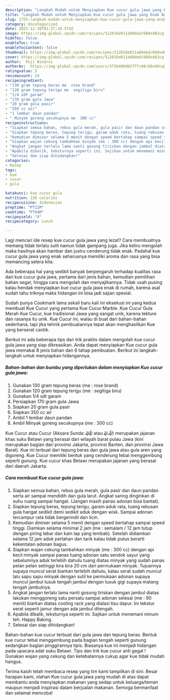```yaml
---
description: "Langkah Mudah untuk Menyiapkan Kue cucur gula jawa yang Enak Banget"
title: "Langkah Mudah untuk Menyiapkan Kue cucur gula jawa yang Enak Banget"
slug: 1755-langkah-mudah-untuk-menyiapkan-kue-cucur-gula-jawa-yang-enak-banget
category: Uncategorized
date: 2021-12-30T01:57:34.574Z
image: https://img-global.cpcdn.com/recipes/512016e011a88ded/680x482cq70/kue-cucur-gula-jawa-foto-resep-utama.jpg
hideToc: false
enableToc: true
enableTocContent: false
thumbnail: https://img-global.cpcdn.com/recipes/512016e011a88ded/680x482cq70/kue-cucur-gula-jawa-foto-resep-utama.jpg
cover: https://img-global.cpcdn.com/recipes/512016e011a88ded/680x482cq70/kue-cucur-gula-jawa-foto-resep-utama.jpg
author:  Puji Winarni
authorAv:  https://img-global.cpcdn.com/users/3f56490d9277fc08/60x60cq50/avatar.jpg
ratingvalue: 5
reviewcount: 24
recipeingredient:
- "130 gram tepung beras me  rose brand"
- "120 gram tepung terigu me  segitiga biru"
- "1/4 sdt garam"
- "170 gram gula Jawa"
- "20 gram gula pasir"
- "350 cc air"
- "1 lembar daun pandan"
- " Minyak goreng secukupnya me  300 cc"
recipeinstructions:
- "Siapkan semua bahan, rebus gula merah, gula pasir dan daun pandan serta air sampai mendidih dan gula larut. Angkat saring dinginkan di suhu ruang sampai hangat. (Jangan masih panas adonan bisa bantat)."
- "Siapkan tepung beras, tepung terigu, garam aduk rata, tuang rebusan gula hangat sedikit demi sedikit aduk dengan wisk. Sampai adonan tercampur rata tidak bergerindil dan licin."
- "Kemudian dimixer selama 5 menit dengan speed bertahap sampai speed tinggi. Diamkan selama minimal 2 jam (me : semalam / 12 jam tutup dengan piring lebar dan kain lap yang lembab). Setelah didiamkan selama 12 jam aduk perlahan dan tarik kalau tidak putus berarti kekentalan adonan bagus."
- "Siapkan wajan cekung tambahkan minyak (me : 300 cc) dengan api kecil minyak sampai panas tuang adonan satu sendok sayur yang sebelumnya aduk terlebih dahulu tuang diatas minyak yang sudah panas pelan pelan setinggi kira kira 20 cm dari permukaan minyak. Tujuannya supaya muncul serat biarkan terlebih dahulu, kalau serat sudah muncul lalu sapu sapu minyak dengan sutil ke permukaan adonan supaya muncul jambul tusuk tengah jambul dengan tusuk gigi supaya matang tengah jambulnya."
- "Angkat jangan terlalu lama nanti gosong tiriskan dengan jambul diatas lakukan menggoreng satu persatu sampai adonan selesai (me : 90 menit) biarkan diatas cooling rack yang dialasi tisu dapur. Ini tekstur serat seperti jamur dengan ada jambul ditengah."
- "Apabila dibalik, teksturnya seperti ini. Sajikan untuk menemani minum teh. Happy Baking."
- "Selesai dan siap dihidangkan!"
categories:
- Resep
tags:
- kue
- cucur
- gula

katakunci: kue cucur gula 
nutrition: 226 calories
recipecuisine: Indonesian
preptime: "PT12M"
cooktime: "PT44M"
recipeyield: "4"
recipecategory: Lunch

---
```



Lagi mencari ide resep kue cucur gula jawa yang lezat? Cara membuatnya memang tidak terlalu sulit namun tidak gampang juga. Jika keliru mengolah maka hasilnya akan hambar dan justru cenderung tidak enak. Padahal kue cucur gula jawa yang enak seharusnya memiliki aroma dan rasa yang bisa memancing selera kita.


Ada beberapa hal yang sedikit banyak berpengaruh terhadap kualitas rasa dari kue cucur gula jawa, pertama dari jenis bahan, kemudian pemilihan bahan segar, hingga cara mengolah dan menyajikannya. Tidak usah pusing kalau hendak menyiapkan kue cucur gula jawa enak di rumah, karena asal sudah tahu triknya maka hidangan ini bisa jadi sajian spesial.

Sudah punya Cookmark lama sekali baru kali ini eksekusi ini yang kedua membuat Kue Cucur yang pertama Kue Cucur Marble. Kue Cucur Gula Merah Kue Cucur, kue tradisional Jawa yang sangat unik, karena tekture dan rasanya itu unik. Kue Cucur ini, walau di buat dari bahan-bahan sederhana, tapi jika tehnik pembuatannya tepat akan menghasilkan Kue yang berserat cantik.


Berikut ini ada beberapa tips dan trik praktis dalam mengolah kue cucur gula jawa yang siap dikreasikan. Anda dapat menyiapkan Kue cucur gula jawa memakai 8 jenis bahan dan 6 tahap pembuatan. Berikut ini langkah-langkah untuk menyiapkan hidangannya.

<!--inarticleads1-->

##### Bahan-bahan dan bumbu yang diperlukan dalam menyiapkan Kue cucur gula jawa:

1. Gunakan 130 gram tepung beras (me : rose brand)
1. Gunakan 120 gram tepung terigu (me : segitiga biru)
1. Gunakan 1/4 sdt garam
1. Persiapkan 170 gram gula Jawa
1. Siapkan 20 gram gula pasir
1. Siapkan 350 cc air
1. Ambil 1 lembar daun pandan
1. Ambil  Minyak goreng secukupnya (me : 300 cc)


Kue Cucur atau Cucur (Aksara Sunda: ᮎᮥᮎᮥᮁ atau ᮎᮥᮂᮎᮥᮁ) merupakan jajanan khas suku Betawi yang berasal dari wilayah barat pulau Jawa (kini merupakan bagian dari provinsi Jakarta, provinsi Banten, dan provinsi Jawa Barat). Kue ini terbuat dari tepung beras dan gula jawa atau gula aren yang digoreng. Kue Cucur memiliki bentuk yang cenderung tebal menggembung seperti gunung. Kue cucur khas Betawi merupakan jajanan yang berasal dari daerah Jakarta. 

<!--inarticleads2-->

##### Cara membuat Kue cucur gula jawa:

1. Siapkan semua bahan, rebus gula merah, gula pasir dan daun pandan serta air sampai mendidih dan gula larut. Angkat saring dinginkan di suhu ruang sampai hangat. (Jangan masih panas adonan bisa bantat).
1. Siapkan tepung beras, tepung terigu, garam aduk rata, tuang rebusan gula hangat sedikit demi sedikit aduk dengan wisk. Sampai adonan tercampur rata tidak bergerindil dan licin.
1. Kemudian dimixer selama 5 menit dengan speed bertahap sampai speed tinggi. Diamkan selama minimal 2 jam (me : semalam / 12 jam tutup dengan piring lebar dan kain lap yang lembab). Setelah didiamkan selama 12 jam aduk perlahan dan tarik kalau tidak putus berarti kekentalan adonan bagus.
1. Siapkan wajan cekung tambahkan minyak (me : 300 cc) dengan api kecil minyak sampai panas tuang adonan satu sendok sayur yang sebelumnya aduk terlebih dahulu tuang diatas minyak yang sudah panas pelan pelan setinggi kira kira 20 cm dari permukaan minyak. Tujuannya supaya muncul serat biarkan terlebih dahulu, kalau serat sudah muncul lalu sapu sapu minyak dengan sutil ke permukaan adonan supaya muncul jambul tusuk tengah jambul dengan tusuk gigi supaya matang tengah jambulnya.
1. Angkat jangan terlalu lama nanti gosong tiriskan dengan jambul diatas lakukan menggoreng satu persatu sampai adonan selesai (me : 90 menit) biarkan diatas cooling rack yang dialasi tisu dapur. Ini tekstur serat seperti jamur dengan ada jambul ditengah.
1. Apabila dibalik, teksturnya seperti ini. Sajikan untuk menemani minum teh. Happy Baking.
1. Selesai dan siap dihidangkan!

Bahan-bahan kue cucur terbuat dari gula jawa dan tepung beras. Bentuk kue cucur tebal menggembung pada bagian tengah seperti gunung sedangkan bagian pinggirannya tipis. Biasanya kue ini menjadi hidangan pada upacara adat suku Betawi. Tips dan trik kue cucur anti gagal ! Gunakan wajan yang cekung dan ketebalannya cukup agar kue tidak mudah hangus. 

Terima kasih telah membaca resep yang tim kami tampilkan di sini. Besar harapan kami, olahan Kue cucur gula jawa yang mudah di atas dapat membantu anda menyiapkan makanan yang sedap untuk keluarga/teman maupun menjadi inspirasi dalam berjualan makanan. Semoga bermanfaat dan selamat mencoba!
